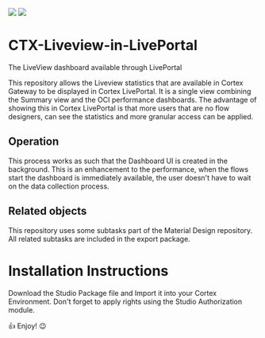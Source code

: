 [![](https://img.shields.io/badge/Cortex-liveportal-blue)](https://www.cortex-ia.com/our-software) 
[![](https://img.shields.io/badge/LinkedIn-Cortex-blue.svg?logo=linkedin)](https://www.linkedin.com/company/cortex-intelligent-automation-software/)

# CTX-Liveview-in-LivePortal
The LiveView dashboard available through LivePortal

This repository allows the Liveview statistics that are available in Cortex Gateway to be displayed in Cortex LivePortal.
It is a single view combining the Summary view and the OCI performance dashboards.
The advantage of showing this in Cortex LivePortal is that more users that are no flow designers, can see the statistics and more granular access can be applied.

## Operation
This process works as such that the Dashboard UI is created in the background. This is an enhancement to the performance, when the flows start the dashboard is immediately available, the user doesn't have to wait on the data collection process.

## Related objects
This repository uses some subtasks part of the Material Design repository.
All related subtasks are included in the export package.

# Installation Instructions
Download the Studio Package file and Import it into your Cortex Environment.
Don't forget to apply rights using the Studio Authorization module.

:thumbsup: Enjoy! :wink:
